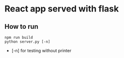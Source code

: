 # React app served with flask

## How to run
```
npm run build
python server.py [-n]
```
- [-n] for testing without printer